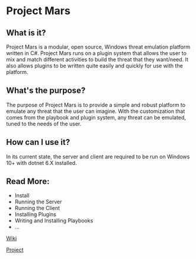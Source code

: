 # Project Mars

## What is it?

Project Mars is a modular, open source, Windows threat emulation platform written in C#. Project Mars runs on a plugin system that allows the user to mix and match different activities to build the threat that they want/need. It also allows plugins to be written quite easily and quickly for use with the platform. 

## What's the purpose?

The purpose of Project Mars is to provide a simple and robust platform to emulate any threat that the user can imagine. With the customization that comes from the playbook and plugin system, any threat can be emulated, tuned to the needs of the user. 

## How can I use it?

In its current state, the server and client are required to be run on Windows 10+ with dotnet 6.X installed. 

## Read More:
 - Install
 - Running the Server
 - Running the Client
 - Installing Plugins
 - Writing and Installing Playbooks
 - ...

[Wiki](https://github.com/Spar0w/project-mars/wiki)

[Project](https://github.com/users/Spar0w/projects/1/views/1)
